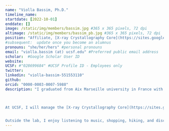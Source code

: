 ```yaml
---
name: "Violla Bassim, Ph.D."
timeline_name:
startdate: [2022-10-01]
enddate: []
image: /static/img/members/bassim.jpg #365 x 365 pixels, 72 dpi
altimage: /static/img/members/bassim_pb.jpg #365 x 365 pixels, 72 dpi
position: "Affiliate, [X-ray Crystallography Core](https://sites.google.com/view/ucsf-xray-internal/home) Manager"
#subsequent:  update once you become an alumnus
pronouns: "she/her/hers" #personal pronouns
email: "violla.bassim (at) ucsf.edu" #Preferred public email address
scholar:  #Google Scholar User ID
website:
UCSF: #"028699684" #UCSF Profile ID - Employees only
twitter:
linkedin: "violla-bassim-551553110"
github:
orcid: "0000-0003-0007-5988"
description: "I graduated from Aix Marseille university in France with a Ph.D. degree in structural biochemistry. During my Ph.D., I studied, at the functional and structural levels, two component systems involved in the virulence of Pseudomonas aeruginosa. After that, I joined the structural motility team at Curie Institute in Paris as a postdoctoral researcher. My project aimed to understand how does the human cardiac myosin interacts with other proteins and how dysfunction can lead to hypertrophic cardiomyopathies.
​


At UCSF, I will manage the [X-ray Crystallography Core](https://sites.google.com/view/ucsf-xray-internal/home). I will also be involved in identifying new anti-viral compounds by X-ray crystallography.


Outside the lab, I enjoy listening to music, shopping, hiking, and discovering new places around the world."
---
```

